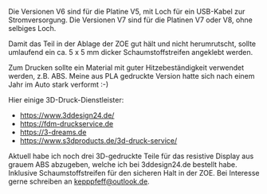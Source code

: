 Die Versionen V6 sind für die Platine V5, mit Loch für ein USB-Kabel zur Stromversorgung.
Die Versionen V7 sind für die Platinen V7 oder V8, ohne selbiges Loch.

Damit das Teil in der Ablage der ZOE gut hält und nicht herumrutscht, sollte umlaufend ein ca. 5 x 5 mm dicker Schaumstoffstreifen angeklebt werden.

Zum Drucken sollte ein Material mit guter Hitzebeständigkeit verwendet werden, z.B. ABS. Meine aus PLA gedruckte Version hatte sich nach einem Jahr im Auto stark verformt :-)

Hier einige 3D-Druck-Dienstleister:
- https://www.3ddesign24.de/
- https://fdm-druckservice.de
- https://3-dreams.de
- https://www.s3dproducts.de/3d-druck-service/

Aktuell habe ich noch drei 3D-gedruckte Teile für das resistive Display aus grauem ABS abzugeben, welche ich bei 3ddesign24.de bestellt habe. Inklusive Schaumstoffstreifen für den sicheren Halt in der ZOE. Bei Interesse gerne schreiben an kepppfeff@outlook.de.
